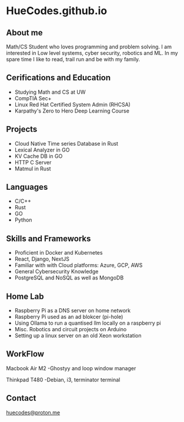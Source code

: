 # HueCodes.github.io


## About me
Math/CS Student who loves programming and problem solving. I am interested in Low level systems, cyber security, robotics and ML. In my spare time I like to read, trail run and be with my family.

## Cerifications and Education
- Studying Math and CS at UW 
- CompTIA Sec+
- Linux Red Hat Certified System Admin (RHCSA)
- Karpathy's Zero to Hero Deep Learning Course

## Projects
- Cloud Native Time series Database in Rust 
- Lexical Analyzer in GO
- KV Cache DB in GO
- HTTP C Server 
- Matmul in Rust

## Languages
- C/C++
- Rust
- GO
- Python

## Skills and Frameworks
- Proficient in Docker and Kubernetes
- React, Django, NextJS
- Familiar with with Cloud platforms: Azure, GCP, AWS
- General Cybersecurity Knowledge
- PostgreSQL and NoSQL as well as MongoDB

## Home Lab
- Raspberry Pi as a DNS server on home network 
- Raspberry Pi used as an ad blokcer (pi-hole)
- Using Ollama to run a quantised llm locally on a raspberry pi 
- Misc. Robotics and circuit projects on Arduino 
- Setting up a linux server on an old Xeon workstation 

## WorkFlow
Macbook Air M2
-Ghostyy and loop window manager 

Thinkpad T480
-Debian, i3, terminator terminal


## Contact
huecodes@proton.me
